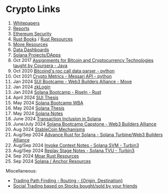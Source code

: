 # Crypto Links
1. [Whitepapers](https://github.com/dattgoswami/whitepapers_crypto)
2. [Reports](https://github.com/dattgoswami/crypto_reports)
3. [Ethereum Security](https://github.com/dattgoswami/ethereum_security)
4. [Rust Books](https://github.com/dattgoswami/rust_books) / [Rust Resources](https://medium.com/@dattgoswami/how-to-rust-c1bd21e1a4bd)
5. [Move Resources](https://medium.com/@dattgoswami/mastering-move-your-gateway-to-the-sui-blockchain-1082a21467a8)
6. [Data Dashboards](https://medium.com/@dattgoswami/data-portals-platforms-dashboards-to-keep-track-of-what-is-happening-in-the-crypto-space-and-get-631160ab5bb4)
7. [Solana Projects/DApps](https://medium.com/@dattgoswami/new-dapps-products-to-try-on-solana-as-the-defi-summer-of-solana-is-approaching-eth-defi-summer-b9279092ea4f)
8. Oct 2017 [Assignments for Bitcoin and Cryptocurrency Technologies taught by Coursera - Java](https://github.com/dattgoswami/Coursera_Bitcoin_and_Cryptocurrency_Technologies)
9. Oct 2020 [Bitcoind's rpc call data parser - python](https://github.com/dattgoswami/BitChainAnalyzer)
10. Oct 2021 [Crypto Metrics - Messari API - python](https://github.com/dattgoswami/CryptoMetrics)
11. Jan 2024 [SUI Bootcamp - Web3 Builders Alliance - Move](https://github.com/dattgoswami/DattGoswami.Q1.Sui.PreR)
12. Jan 2024  [zkLogin](https://x.com/dattgoswami/status/1750424338871038095)
13. Jan 2024 [Solana Bootcamp - RiseIn - Rust](https://github.com/dattgoswami/risein-solana-bootcamp)
14. April 2024 [SUI Thesis](https://482ventures.substack.com/p/why-sui)
15. May 2024 [Solana Bootcamp WBA](https://github.com/dattgoswami/wba-solana-q2-2024)
16. May 2024 [Solana Thesis](https://datt.substack.com/p/how-is-solana-front-running-ethereum)
17. May 2024 [Solana Notes](https://github.com/dattgoswami/solana-notes)
18. June 2024 [Transaction Inclusion in Solana](https://medium.com/@dattgoswami/understanding-transaction-inclusion-in-solana-from-wallets-to-validators-9e412ae792b3)
19. June/July 2024 [Solana Bootcamp Capstone - Web3 Builders Alliance](https://github.com/Web3-Builders-Alliance/Datt_Sol_2Q24)
20. Aug 2024 [StableCoin Mechanisms](https://medium.com/@dattgoswami/how-are-stablecoin-mechanisms-evolving-4062a44b497e)
21. Aug/Sep 2024 [Advance Rust for Solana - Solana Turbine/Web3 Builders Alliance](https://github.com/dattgoswami/advance-rust-solana-turbine)
22. Aug/Sep 2024 [Invoke Context Notes - Solana SVM - Turbin3](https://github.com/dattgoswami/solana-notes/blob/main/invoke_context.md)
23. Aug/Sep 2024 [Replay Stage Notes - Solana TVU - Turbin3](https://github.com/dattgoswami/solana-notes/blob/main/replay_stage.md)
24. Sep 2024 [Moar Rust Resources](https://github.com/dattgoswami/rust-solana-anchor-resources/blob/main/Rust_Resources.md)
25. Sep 2024 [Solana / Anchor Resources](https://github.com/dattgoswami/rust-solana-anchor-resources/blob/main/Solana_Anchor_Resources.md)
    
Miscellaneous:
- [Trading Path Finding - Routing - {Origin, Destination}](https://github.com/dattgoswami/flight-path-service)
- [Social Trading based on Stocks bought/sold by your friends](https://github.com/dattgoswami/FriendFolio)
